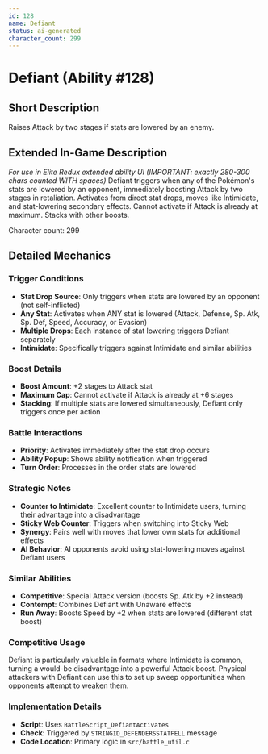 ```yaml
---
id: 128
name: Defiant
status: ai-generated
character_count: 299
---
```


# Defiant (Ability #128)

## Short Description
Raises Attack by two stages if stats are lowered by an enemy.

## Extended In-Game Description
*For use in Elite Redux extended ability UI (IMPORTANT: exactly 280-300 chars counted WITH spaces)*
Defiant triggers when any of the Pokémon's stats are lowered by an opponent, immediately boosting Attack by two stages in retaliation. Activates from direct stat drops, moves like Intimidate, and stat-lowering secondary effects. Cannot activate if Attack is already at maximum. Stacks with other boosts.

Character count: 299

## Detailed Mechanics

### Trigger Conditions
- **Stat Drop Source**: Only triggers when stats are lowered by an opponent (not self-inflicted)
- **Any Stat**: Activates when ANY stat is lowered (Attack, Defense, Sp. Atk, Sp. Def, Speed, Accuracy, or Evasion)
- **Multiple Drops**: Each instance of stat lowering triggers Defiant separately
- **Intimidate**: Specifically triggers against Intimidate and similar abilities

### Boost Details
- **Boost Amount**: +2 stages to Attack stat
- **Maximum Cap**: Cannot activate if Attack is already at +6 stages
- **Stacking**: If multiple stats are lowered simultaneously, Defiant only triggers once per action

### Battle Interactions
- **Priority**: Activates immediately after the stat drop occurs
- **Ability Popup**: Shows ability notification when triggered
- **Turn Order**: Processes in the order stats are lowered

### Strategic Notes
- **Counter to Intimidate**: Excellent counter to Intimidate users, turning their advantage into a disadvantage
- **Sticky Web Counter**: Triggers when switching into Sticky Web
- **Synergy**: Pairs well with moves that lower own stats for additional effects
- **AI Behavior**: AI opponents avoid using stat-lowering moves against Defiant users

### Similar Abilities
- **Competitive**: Special Attack version (boosts Sp. Atk by +2 instead)
- **Contempt**: Combines Defiant with Unaware effects
- **Run Away**: Boosts Speed by +2 when stats are lowered (different stat boost)

### Competitive Usage
Defiant is particularly valuable in formats where Intimidate is common, turning a would-be disadvantage into a powerful Attack boost. Physical attackers with Defiant can use this to set up sweep opportunities when opponents attempt to weaken them.

### Implementation Details
- **Script**: Uses `BattleScript_DefiantActivates` 
- **Check**: Triggered by `STRINGID_DEFENDERSSTATFELL` message
- **Code Location**: Primary logic in `src/battle_util.c`